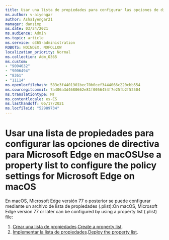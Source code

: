 ```yaml
---
title: Usar una lista de propiedades para configurar las opciones de directiva para Microsoft Edge en macOS
ms.author: v-aiyengar
author: AshaIyengar21
manager: dansimp
ms.date: 03/24/2021
ms.audience: Admin
ms.topic: article
ms.service: o365-administration
ROBOTS: NOINDEX, NOFOLLOW
localization_priority: Normal
ms.collection: Adm_O365
ms.custom:
- "9004632"
- "9006494"
- "8361"
- "11114"
ms.openlocfilehash: 583e3f4401901bec70b0cef3444066c220cbb554
ms.sourcegitcommit: 7a406a3d4680662e81f0056454f7e25fb2f52504
ms.translationtype: MT
ms.contentlocale: es-ES
ms.lasthandoff: 06/17/2021
ms.locfileid: "52989734"
---
```

# <a name="use-a-property-list-to-configure-the-policy-settings-for-microsoft-edge-on-macos"></a><span data-ttu-id="bfb31-102">Usar una lista de propiedades para configurar las opciones de directiva para Microsoft Edge en macOS</span><span class="sxs-lookup"><span data-stu-id="bfb31-102">Use a property list to configure the policy settings for Microsoft Edge on macOS</span></span>

<span data-ttu-id="bfb31-103">En macOS, Microsoft Edge versión 77 o posterior se puede configurar mediante un archivo de lista de propiedades (.plist):</span><span class="sxs-lookup"><span data-stu-id="bfb31-103">On macOS, Microsoft Edge version 77 or later can be configured by using a property list (.plist) file:</span></span>

1. <span data-ttu-id="bfb31-104">[Crear una lista de propiedades](https://go.microsoft.com/fwlink/?linkid=2134726).</span><span class="sxs-lookup"><span data-stu-id="bfb31-104">[Create a property list](https://go.microsoft.com/fwlink/?linkid=2134726).</span></span>
1. <span data-ttu-id="bfb31-105">[Implementar la lista de propiedades](https://go.microsoft.com/fwlink/?linkid=2134727).</span><span class="sxs-lookup"><span data-stu-id="bfb31-105">[Deploy the property list](https://go.microsoft.com/fwlink/?linkid=2134727).</span></span>
